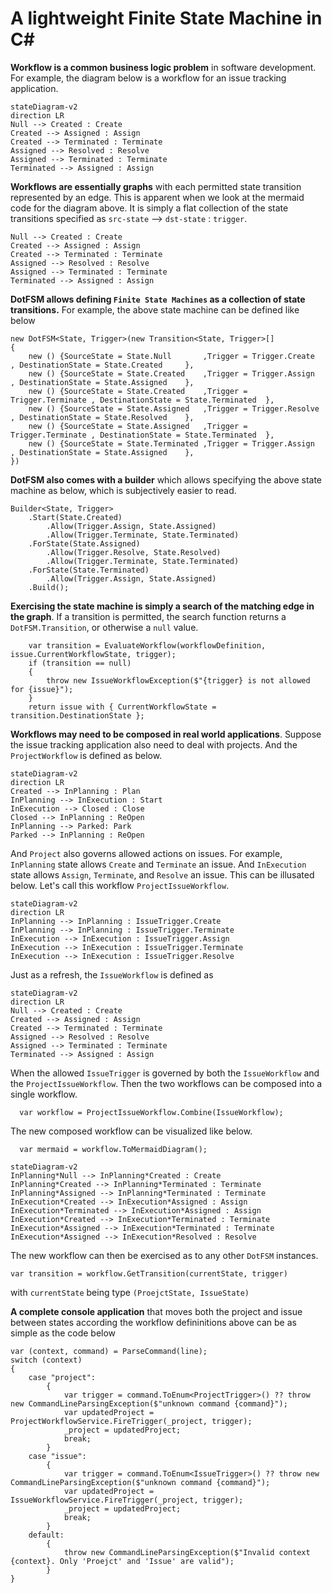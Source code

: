 ﻿# A lightweight Finite State Machine in C#

**Workflow is a common business logic problem** in software development. For example, the diagram below is a workflow for an issue tracking application.
```mermaid
stateDiagram-v2
direction LR
Null --> Created : Create
Created --> Assigned : Assign
Created --> Terminated : Terminate
Assigned --> Resolved : Resolve
Assigned --> Terminated : Terminate
Terminated --> Assigned : Assign
```

**Workflows are essentially graphs** with each permitted state transition represented by an edge. This is apparent when we look at the mermaid code for the diagram above. It is simply a flat collection of the state transitions specified as `src-state` --> `dst-state` : `trigger`. 
```
Null --> Created : Create
Created --> Assigned : Assign
Created --> Terminated : Terminate
Assigned --> Resolved : Resolve
Assigned --> Terminated : Terminate
Terminated --> Assigned : Assign
```

**DotFSM allows defining `Finite State Machines` as a collection of state transitions.** For example, the above state machine can be defined like below
```
new DotFSM<State, Trigger>(new Transition<State, Trigger>[]
{
    new () {SourceState = State.Null       ,Trigger = Trigger.Create    , DestinationState = State.Created     },
    new () {SourceState = State.Created    ,Trigger = Trigger.Assign    , DestinationState = State.Assigned    },
    new () {SourceState = State.Created    ,Trigger = Trigger.Terminate , DestinationState = State.Terminated  },
    new () {SourceState = State.Assigned   ,Trigger = Trigger.Resolve   , DestinationState = State.Resolved    },
    new () {SourceState = State.Assigned   ,Trigger = Trigger.Terminate , DestinationState = State.Terminated  },
    new () {SourceState = State.Terminated ,Trigger = Trigger.Assign    , DestinationState = State.Assigned    },
})
```
**DotFSM also comes with a builder** which allows specifying the above state machine as below, which is subjectively easier to read.
```
Builder<State, Trigger>
    .Start(State.Created)
        .Allow(Trigger.Assign, State.Assigned)
        .Allow(Trigger.Terminate, State.Terminated)
    .ForState(State.Assigned)
        .Allow(Trigger.Resolve, State.Resolved)
        .Allow(Trigger.Terminate, State.Terminated)
    .ForState(State.Terminated)
        .Allow(Trigger.Assign, State.Assigned)
    .Build();
```

**Exercising the state machine is simply a search of the matching edge in the graph**. If a transition is permitted, the search function returns a `DotFSM.Transition`, or otherwise a `null` value.
```
    var transition = EvaluateWorkflow(workflowDefinition, issue.CurrentWorkflowState, trigger);
    if (transition == null)
    {
        throw new IssueWorkflowException($"{trigger} is not allowed for {issue}");
    }
    return issue with { CurrentWorkflowState = transition.DestinationState };
```

**Workflows may need to be composed in real world applications**. Suppose the issue tracking application also need to deal with projects. And the `ProjectWorkflow` is defined as below.
```mermaid
stateDiagram-v2
direction LR
Created --> InPlanning : Plan
InPlanning --> InExecution : Start
InExecution --> Closed : Close
Closed --> InPlanning : ReOpen
InPlanning --> Parked: Park
Parked --> InPlanning : ReOpen
```
And `Project` also governs allowed actions on issues. For example, `InPlanning` state allows `Create` and `Terminate` an issue. And `InExecution` state allows `Assign`, `Terminate`, and `Resolve` an issue. This can be illusated below. Let's call this workflow `ProjectIssueWorkflow`.
```mermaid
stateDiagram-v2
direction LR
InPlanning --> InPlanning : IssueTrigger.Create
InPlanning --> InPlanning : IssueTrigger.Terminate
InExecution --> InExecution : IssueTrigger.Assign
InExecution --> InExecution : IssueTrigger.Terminate
InExecution --> InExecution : IssueTrigger.Resolve
```
Just as a refresh, the `IssueWorkflow` is defined as 
```mermaid
stateDiagram-v2
direction LR
Null --> Created : Create
Created --> Assigned : Assign
Created --> Terminated : Terminate
Assigned --> Resolved : Resolve
Assigned --> Terminated : Terminate
Terminated --> Assigned : Assign
```

When the allowed `IssueTrigger` is governed by both the `IssueWorkflow` and the `ProjectIssueWorkflow`. Then the two workflows can be composed into a single workflow.
```
  var workflow = ProjectIssueWorkflow.Combine(IssueWorkflow);
```
The new composed workflow can be visualized like below.
```
  var mermaid = workflow.ToMermaidDiagram();
```
```mermaid
stateDiagram-v2
InPlanning*Null --> InPlanning*Created : Create
InPlanning*Created --> InPlanning*Terminated : Terminate
InPlanning*Assigned --> InPlanning*Terminated : Terminate
InExecution*Created --> InExecution*Assigned : Assign
InExecution*Terminated --> InExecution*Assigned : Assign
InExecution*Created --> InExecution*Terminated : Terminate
InExecution*Assigned --> InExecution*Terminated : Terminate
InExecution*Assigned --> InExecution*Resolved : Resolve

```

The new workflow can then be exercised as to any other `DotFSM` instances.
```
var transition = workflow.GetTransition(currentState, trigger)
```
with `currentState` being type `(ProejctState, IssueState)`



**A complete console application** that moves both the project and issue between states according the workflow defininitions above can be as simple as the code below
```
var (context, command) = ParseCommand(line);
switch (context)
{
    case "project":
        {
            var trigger = command.ToEnum<ProjectTrigger>() ?? throw new CommandLineParsingException($"unknown command {command}");
            var updatedProject = ProjectWorkflowService.FireTrigger(_project, trigger);
            _project = updatedProject;
            break;
        }
    case "issue":
        {
            var trigger = command.ToEnum<IssueTrigger>() ?? throw new CommandLineParsingException($"unknown command {command}");
            var updatedProject = IssueWorkflowService.FireTrigger(_project, trigger);
            _project = updatedProject;
            break;
        }
    default:
        {
            throw new CommandLineParsingException($"Invalid context {context}. Only 'Proejct' and 'Issue' are valid");
        }
} 
```
